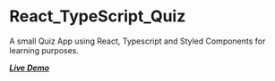 # React_TypeScript_Quiz
A small Quiz App using React, Typescript and Styled Components for learning purposes.

***<a target="_blank" href="https://reactquiz-typescript.netlify.app/">Live Demo</a>***
